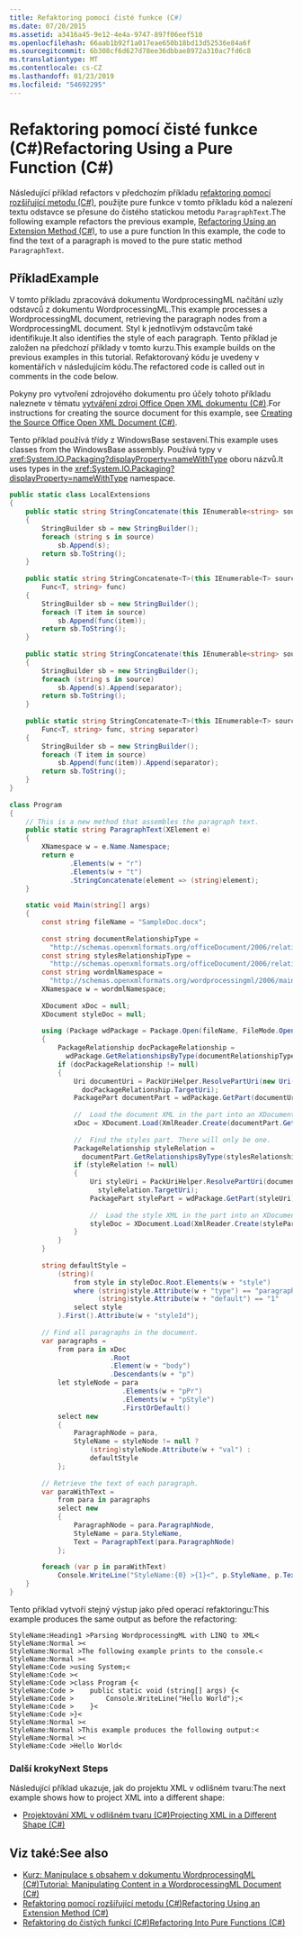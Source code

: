 ```yaml
---
title: Refaktoring pomocí čisté funkce (C#)
ms.date: 07/20/2015
ms.assetid: a3416a45-9e12-4e4a-9747-897f06eef510
ms.openlocfilehash: 66aab1b92f1a017eae650b18bd13d52536e84a6f
ms.sourcegitcommit: 6b308cf6d627d78ee36dbbae8972a310ac7fd6c8
ms.translationtype: MT
ms.contentlocale: cs-CZ
ms.lasthandoff: 01/23/2019
ms.locfileid: "54692295"
---
```

# <a name="refactoring-using-a-pure-function-c"></a><span data-ttu-id="0975b-102">Refaktoring pomocí čisté funkce (C#)</span><span class="sxs-lookup"><span data-stu-id="0975b-102">Refactoring Using a Pure Function (C#)</span></span>
<span data-ttu-id="0975b-103">Následující příklad refactors v předchozím příkladu [refaktoring pomocí rozšiřující metodu (C#)](../../../../csharp/programming-guide/concepts/linq/refactoring-using-an-extension-method.md), použijte pure funkce v tomto příkladu kód a nalezení textu odstavce se přesune do čistého statickou metodu `ParagraphText`.</span><span class="sxs-lookup"><span data-stu-id="0975b-103">The following example refactors the previous example, [Refactoring Using an Extension Method (C#)](../../../../csharp/programming-guide/concepts/linq/refactoring-using-an-extension-method.md), to use a pure function In this example, the code to find the text of a paragraph is moved to the pure static method `ParagraphText`.</span></span>  
  
## <a name="example"></a><span data-ttu-id="0975b-104">Příklad</span><span class="sxs-lookup"><span data-stu-id="0975b-104">Example</span></span>  
 <span data-ttu-id="0975b-105">V tomto příkladu zpracovává dokumentu WordprocessingML načítání uzly odstavců z dokumentu WordprocessingML.</span><span class="sxs-lookup"><span data-stu-id="0975b-105">This example processes a WordprocessingML document, retrieving the paragraph nodes from a WordprocessingML document.</span></span> <span data-ttu-id="0975b-106">Styl k jednotlivým odstavcům také identifikuje.</span><span class="sxs-lookup"><span data-stu-id="0975b-106">It also identifies the style of each paragraph.</span></span> <span data-ttu-id="0975b-107">Tento příklad je založen na předchozí příklady v tomto kurzu.</span><span class="sxs-lookup"><span data-stu-id="0975b-107">This example builds on the previous examples in this tutorial.</span></span> <span data-ttu-id="0975b-108">Refaktorovaný kódu je uvedeny v komentářích v následujícím kódu.</span><span class="sxs-lookup"><span data-stu-id="0975b-108">The refactored code is called out in comments in the code below.</span></span>  
  
 <span data-ttu-id="0975b-109">Pokyny pro vytvoření zdrojového dokumentu pro účely tohoto příkladu naleznete v tématu [vytváření zdroj Office Open XML dokumentu (C#)](../../../../csharp/programming-guide/concepts/linq/creating-the-source-office-open-xml-document.md).</span><span class="sxs-lookup"><span data-stu-id="0975b-109">For instructions for creating the source document for this example, see [Creating the Source Office Open XML Document (C#)](../../../../csharp/programming-guide/concepts/linq/creating-the-source-office-open-xml-document.md).</span></span>  
  
 <span data-ttu-id="0975b-110">Tento příklad používá třídy z WindowsBase sestavení.</span><span class="sxs-lookup"><span data-stu-id="0975b-110">This example uses classes from the WindowsBase assembly.</span></span> <span data-ttu-id="0975b-111">Používá typy v <xref:System.IO.Packaging?displayProperty=nameWithType> oboru názvů.</span><span class="sxs-lookup"><span data-stu-id="0975b-111">It uses types in the <xref:System.IO.Packaging?displayProperty=nameWithType> namespace.</span></span>  
  
```csharp  
public static class LocalExtensions  
{  
    public static string StringConcatenate(this IEnumerable<string> source)  
    {  
        StringBuilder sb = new StringBuilder();  
        foreach (string s in source)  
            sb.Append(s);  
        return sb.ToString();  
    }  
  
    public static string StringConcatenate<T>(this IEnumerable<T> source,  
        Func<T, string> func)  
    {  
        StringBuilder sb = new StringBuilder();  
        foreach (T item in source)  
            sb.Append(func(item));  
        return sb.ToString();  
    }  
  
    public static string StringConcatenate(this IEnumerable<string> source, string separator)  
    {  
        StringBuilder sb = new StringBuilder();  
        foreach (string s in source)  
            sb.Append(s).Append(separator);  
        return sb.ToString();  
    }  
  
    public static string StringConcatenate<T>(this IEnumerable<T> source,  
        Func<T, string> func, string separator)  
    {  
        StringBuilder sb = new StringBuilder();  
        foreach (T item in source)  
            sb.Append(func(item)).Append(separator);  
        return sb.ToString();  
    }  
}  
  
class Program  
{  
    // This is a new method that assembles the paragraph text.  
    public static string ParagraphText(XElement e)  
    {  
        XNamespace w = e.Name.Namespace;  
        return e  
               .Elements(w + "r")  
               .Elements(w + "t")  
               .StringConcatenate(element => (string)element);  
    }  
  
    static void Main(string[] args)  
    {  
        const string fileName = "SampleDoc.docx";  
  
        const string documentRelationshipType =  
          "http://schemas.openxmlformats.org/officeDocument/2006/relationships/officeDocument";  
        const string stylesRelationshipType =  
          "http://schemas.openxmlformats.org/officeDocument/2006/relationships/styles";  
        const string wordmlNamespace =  
          "http://schemas.openxmlformats.org/wordprocessingml/2006/main";  
        XNamespace w = wordmlNamespace;  
  
        XDocument xDoc = null;  
        XDocument styleDoc = null;  
  
        using (Package wdPackage = Package.Open(fileName, FileMode.Open, FileAccess.Read))  
        {  
            PackageRelationship docPackageRelationship =  
              wdPackage.GetRelationshipsByType(documentRelationshipType).FirstOrDefault();  
            if (docPackageRelationship != null)  
            {  
                Uri documentUri = PackUriHelper.ResolvePartUri(new Uri("/", UriKind.Relative),  
                  docPackageRelationship.TargetUri);  
                PackagePart documentPart = wdPackage.GetPart(documentUri);  
  
                //  Load the document XML in the part into an XDocument instance.  
                xDoc = XDocument.Load(XmlReader.Create(documentPart.GetStream()));  
  
                //  Find the styles part. There will only be one.  
                PackageRelationship styleRelation =  
                  documentPart.GetRelationshipsByType(stylesRelationshipType).FirstOrDefault();  
                if (styleRelation != null)  
                {  
                    Uri styleUri = PackUriHelper.ResolvePartUri(documentUri,  
                      styleRelation.TargetUri);  
                    PackagePart stylePart = wdPackage.GetPart(styleUri);  
  
                    //  Load the style XML in the part into an XDocument instance.  
                    styleDoc = XDocument.Load(XmlReader.Create(stylePart.GetStream()));  
                }  
            }  
        }  
  
        string defaultStyle =  
            (string)(  
                from style in styleDoc.Root.Elements(w + "style")  
                where (string)style.Attribute(w + "type") == "paragraph" &&  
                      (string)style.Attribute(w + "default") == "1"  
                select style  
            ).First().Attribute(w + "styleId");  
  
        // Find all paragraphs in the document.  
        var paragraphs =  
            from para in xDoc  
                         .Root  
                         .Element(w + "body")  
                         .Descendants(w + "p")  
            let styleNode = para  
                            .Elements(w + "pPr")  
                            .Elements(w + "pStyle")  
                            .FirstOrDefault()  
            select new  
            {  
                ParagraphNode = para,  
                StyleName = styleNode != null ?  
                    (string)styleNode.Attribute(w + "val") :  
                    defaultStyle  
            };  
  
        // Retrieve the text of each paragraph.  
        var paraWithText =  
            from para in paragraphs  
            select new  
            {  
                ParagraphNode = para.ParagraphNode,  
                StyleName = para.StyleName,  
                Text = ParagraphText(para.ParagraphNode)  
            };  
  
        foreach (var p in paraWithText)  
            Console.WriteLine("StyleName:{0} >{1}<", p.StyleName, p.Text);  
    }  
}  
```  
  
 <span data-ttu-id="0975b-112">Tento příklad vytvoří stejný výstup jako před operací refaktoringu:</span><span class="sxs-lookup"><span data-stu-id="0975b-112">This example produces the same output as before the refactoring:</span></span>  
  
```  
StyleName:Heading1 >Parsing WordprocessingML with LINQ to XML<  
StyleName:Normal ><  
StyleName:Normal >The following example prints to the console.<  
StyleName:Normal ><  
StyleName:Code >using System;<  
StyleName:Code ><  
StyleName:Code >class Program {<  
StyleName:Code >    public static void (string[] args) {<  
StyleName:Code >        Console.WriteLine("Hello World");<  
StyleName:Code >    }<  
StyleName:Code >}<  
StyleName:Normal ><  
StyleName:Normal >This example produces the following output:<  
StyleName:Normal ><  
StyleName:Code >Hello World<  
```  
  
### <a name="next-steps"></a><span data-ttu-id="0975b-113">Další kroky</span><span class="sxs-lookup"><span data-stu-id="0975b-113">Next Steps</span></span>  
 <span data-ttu-id="0975b-114">Následující příklad ukazuje, jak do projektu XML v odlišném tvaru:</span><span class="sxs-lookup"><span data-stu-id="0975b-114">The next example shows how to project XML into a different shape:</span></span>  
  
-   [<span data-ttu-id="0975b-115">Projektování XML v odlišném tvaru (C#)</span><span class="sxs-lookup"><span data-stu-id="0975b-115">Projecting XML in a Different Shape (C#)</span></span>](../../../../csharp/programming-guide/concepts/linq/projecting-xml-in-a-different-shape.md)  
  
## <a name="see-also"></a><span data-ttu-id="0975b-116">Viz také:</span><span class="sxs-lookup"><span data-stu-id="0975b-116">See also</span></span>

- [<span data-ttu-id="0975b-117">Kurz: Manipulace s obsahem v dokumentu WordprocessingML (C#)</span><span class="sxs-lookup"><span data-stu-id="0975b-117">Tutorial: Manipulating Content in a WordprocessingML Document (C#)</span></span>](../../../../csharp/programming-guide/concepts/linq/tutorial-manipulating-content-in-a-wordprocessingml-document.md)
- [<span data-ttu-id="0975b-118">Refaktoring pomocí rozšiřující metodu (C#)</span><span class="sxs-lookup"><span data-stu-id="0975b-118">Refactoring Using an Extension Method (C#)</span></span>](../../../../csharp/programming-guide/concepts/linq/refactoring-using-an-extension-method.md)
- [<span data-ttu-id="0975b-119">Refaktoring do čistých funkcí (C#)</span><span class="sxs-lookup"><span data-stu-id="0975b-119">Refactoring Into Pure Functions (C#)</span></span>](../../../../csharp/programming-guide/concepts/linq/refactoring-into-pure-functions.md)
